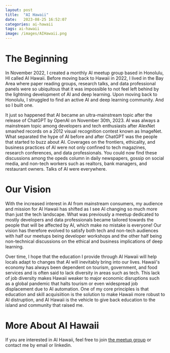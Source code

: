 ```yaml
---
layout: post
title:  "AI Hawaii"
date:   2023-08-25 16:52:07
categories: ai-hawaii
tags: ai-hawaii
image: /images/AIHawaii.png
---
```

# The Beginning
In November 2022, I created a monthly AI meetup group based in Honolulu, HI called AI Hawaii. Before moving back to Hawaii in 2022, I lived in the Bay Area where paper reading groups, research talks, and data professional panels were so ubiquitous that it was impossible to not feel left behind by the lightning development of AI and deep learning. Upon moving back to Honolulu, I struggled to find an active AI and deep learning community. And so I built one.

It just so happened that AI became an ultra-mainstream topic after the release of ChatGPT by OpenAI on November 30th, 2023. AI was always a mainstream topic among developers and tech enthusiasts after AlexNet smashed records on a 2012 visual recognition contest known as ImageNet. What separated the hype of AI before and after ChatGPT was the people that started to buzz about AI. Coverages on the frontiers, ethicality, and business practices of AI were not only confined to tech magazines, research conferences, and data professionals. You could now find these discussions among the opeds column in daily newspapers, gossip on social media, and non-tech workers such as realtors, bank managers, and restaurant owners. Talks of AI were everywhere.

# Our Vision
With the increased interest in AI from mainstream consumers, my audience and mission for AI Hawaii has shifted as I see AI changing so much more than just the tech landscape. What was previously a meetup dedicated to mostly developers and data professionals became tailored towards the people that will be affected by AI, which make no mistake is everyone! Our vision has therefore evolved to satisfy both tech and non-tech audiences with half our meetups being developer workshops and the other half being non-technical discussions on the ethical and business implications of deep learning. 

Over time, I hope that the education I provide through AI Hawaii will help locals adapt to changes that AI will inevitably bring into our lives. Hawaii's economy has always been dependent on tourism, government, and food services and is often said to lack diversity in areas such as tech. This lack of job diversity makes Hawaii weaker to major economic disruptions such as a global pandemic that halts tourism or even widespread job displacement due to AI automation. One of my core principles is that education and skill acquisiition is the solution to make Hawaii more robust to AI distruption, and AI Hawaii is the vehicle to give back education to the island and community that raised me.

# More About AI Hawaii
If you are interested in AI Hawaii, feel free to join [the meetup group][meetup] or contact me by email or linkedin. 

[meetup]:      https://www.meetup.com/ai-hawaii/
